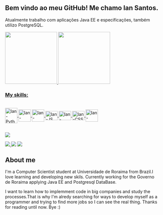 ##  Bem vindo ao meu GitHub! Me chamo Ian Santos.
Atualmente trabalho com aplicações Java EE e especificações, também utilizo PostgreSQL.
<div>
  <a href="https://github.com/ian-santos-nascimento">
  <img height="170em" src="https://github-readme-stats.vercel.app/api?username=ian-santos-nascimento&show_icons=true&theme=blueberry&include_all_commits=true&count_private=true"/>
  <img height="170em" src="https://github-readme-stats.vercel.app/api/top-langs/?username=ian-santos-nascimento&layout=compact&langs_count=7&theme=blueberry"/>
</div>
  
<h3>My skills: </h3>
  
<div style="display: inline_block"><br>
    <img align="center" alt="Ian-Python" height="50" width="40" src="https://cdn.jsdelivr.net/gh/devicons/devicon/icons/python/python-original.svg">
    <img align="center" alt="Ian-Gitlab" height="40" width="40" src="https://cdn.jsdelivr.net/gh/devicons/devicon/icons/gitlab/gitlab-original-wordmark.svg">
    <img align="center" alt="Ian-Java" height="40" width="40" src="https://cdn.jsdelivr.net/gh/devicons/devicon/icons/java/java-original.svg">
    <img align="center" alt="Ian-JS" height="30" width="40" src="https://cdn.jsdelivr.net/gh/devicons/devicon/icons/javascript/javascript-original.svg">
    <img align="center" alt="Ian-HTML" height="30" width="40" src="https://cdn.jsdelivr.net/gh/devicons/devicon/icons/html5/html5-original.svg">
    <img align="center" alt="Ian-CSS" height="30" width="40" src="https://cdn.jsdelivr.net/gh/devicons/devicon/icons/css3/css3-original.svg">
    <img align="center" alt="Ian-PostgresSQL" height="40" width="40" src="https://cdn.jsdelivr.net/gh/devicons/devicon/icons/postgresql/postgresql-original.svg">

</div>
  
##
  
<div> 

  <a href="https://www.instagram.com/ian_nascimento/" target="_blank"><img src="https://img.shields.io/badge/-Instagram-%23E4405F?style=for-the-badge&logo=instagram&logoColor=white" target="_blank"></a>
 	
  <a href="https://discord.gg/G9GPg5SA75" target="_blank"><img src="https://img.shields.io/badge/Discord-7289DA?style=for-the-badge&logo=discord&logoColor=white"        target="_blank">   </a> 
  <a href = "mailto:iansantosnascimento@gmail.com"><img src="https://img.shields.io/badge/-Gmail-%23333?style=for-the-badge&logo=gmail&logoColor=white" target="_blank"></a>
  <a href="https://www.linkedin.com/in/ian-nascimento-11358b203/" target="_blank"><img src="https://img.shields.io/badge/-LinkedIn-%230077B5?style=for-the-badge&logo=linkedin&logoColor=white" target="_blank"></a> 
</div>
 
##
  
<div>
  <h2>About me</h2>
  <p>
  I'm a Computer Scientist student at Universidade de Roraima from Brazil.I love learning and developing new skils. Currently working for the Governo de Roraima applying Java EE and Postgresql DataBase.
    
   I want to learn how to implemment code in big companies and study the processes.That is why I'm alredy searching for ways to develop myself as a programmer and trying to find more jobs so I can see the real thing. Thanks for reading until now. Bye :)
  </p>
 </div>
